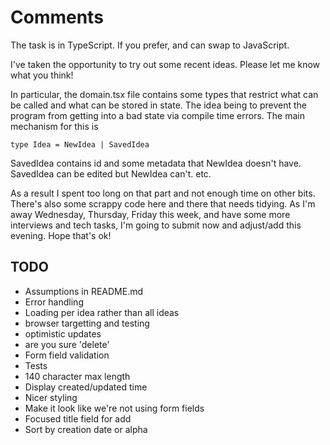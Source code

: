 # Comments

The task is in TypeScript. If you prefer, and can swap to JavaScript.

I've taken the opportunity to try out some recent ideas. Please let me know what you think!

In particular, the domain.tsx file contains some types that restrict what can be called and what can be stored in state. The idea being to prevent the program from getting into a bad state via compile time errors.
The main mechanism for this is

`type Idea = NewIdea | SavedIdea`

SavedIdea contains id and some metadata that NewIdea doesn't have. SavedIdea can be edited but NewIdea can't. etc.

As a result I spent too long on that part and not enough time on other bits. There's also some scrappy code here and there that needs tidying. As I'm away Wednesday, Thursday, Friday this week, and have some more interviews and tech tasks, I'm going to submit now and adjust/add this evening. Hope that's ok!

## TODO

- Assumptions in README.md
- Error handling
- Loading per idea rather than all ideas
- browser targetting and testing
- optimistic updates
- are you sure 'delete'
- Form field validation
- Tests
- 140 character max length
- Display created/updated time
- Nicer styling
- Make it look like we're not using form fields
- Focused title field for add
- Sort by creation date or alpha